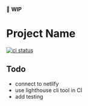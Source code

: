 🚧 **WIP**

# Project Name

[![ci status](https://github.com/alexandre-lelain/project-name/workflows/CI/badge.svg)](https://github.com/alexandre-lelain/project-name/actions?query=workflow%3ACI)

## Todo

- connect to netlify
- use lighthouse cli tool in CI
- add testing
